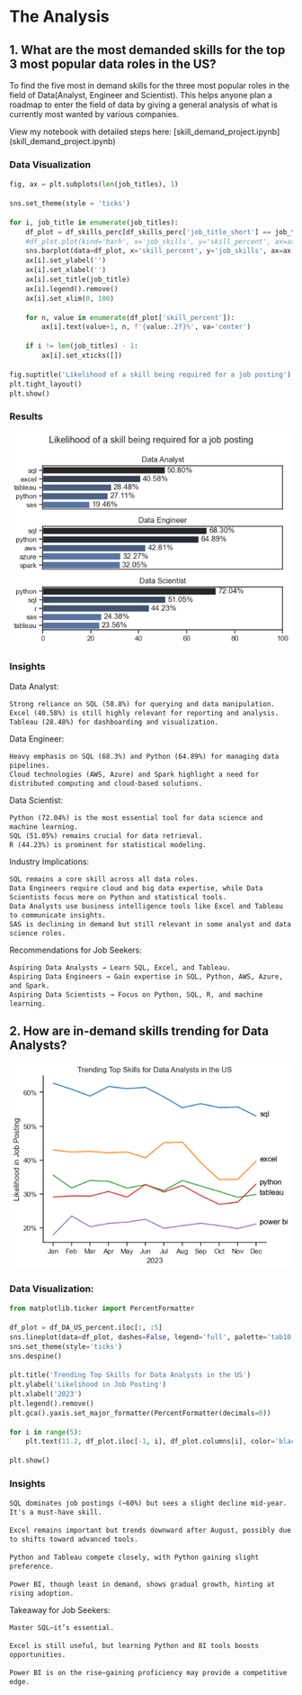 # The Analysis

## 1. What are the most demanded skills for the top 3 most popular data roles in the US?

To find the five most in demand skills for the three most popular roles in the field of Data(Analyst, Engineer and Scientist). This helps anyone plan a roadmap to enter the field of data by giving a general analysis of what is currently most wanted by various companies.

View my notebook with detailed steps here: [skill_demand_project.ipynb] (skill_demand_project.ipynb)

### Data Visualization

```python
fig, ax = plt.subplots(len(job_titles), 1)

sns.set_theme(style = 'ticks')

for i, job_title in enumerate(job_titles):
    df_plot = df_skills_perc[df_skills_perc['job_title_short'] == job_title].head(5)
    #df_plot.plot(kind='barh', x='job_skills', y='skill_percent', ax=ax[i], title=job_title)
    sns.barplot(data=df_plot, x='skill_percent', y='job_skills', ax=ax[i], hue = 'skill_count', palette = 'dark:b_r')
    ax[i].set_ylabel('')
    ax[i].set_xlabel('')
    ax[i].set_title(job_title)
    ax[i].legend().remove()
    ax[i].set_xlim(0, 100)

    for n, value in enumerate(df_plot['skill_percent']):
        ax[i].text(value+1, n, f'{value:.2f}%', va='center')

    if i != len(job_titles) - 1:
        ax[i].set_xticks([])
        
fig.suptitle('Likelihood of a skill being required for a job posting')
plt.tight_layout()
plt.show()
```

### Results
![Top 5 skills for top 3 roles in Data](image.png)

### Insights

Data Analyst:

    Strong reliance on SQL (50.8%) for querying and data manipulation.
    Excel (40.58%) is still highly relevant for reporting and analysis.
    Tableau (28.48%) for dashboarding and visualization.

Data Engineer:

    Heavy emphasis on SQL (68.3%) and Python (64.89%) for managing data pipelines.
    Cloud technologies (AWS, Azure) and Spark highlight a need for distributed computing and cloud-based solutions.

Data Scientist:

    Python (72.04%) is the most essential tool for data science and machine learning.
    SQL (51.05%) remains crucial for data retrieval.
    R (44.23%) is prominent for statistical modeling.

Industry Implications:

    SQL remains a core skill across all data roles.
    Data Engineers require cloud and big data expertise, while Data Scientists focus more on Python and statistical tools.
    Data Analysts use business intelligence tools like Excel and Tableau to communicate insights.
    SAS is declining in demand but still relevant in some analyst and data science roles.

Recommendations for Job Seekers:

    Aspiring Data Analysts → Learn SQL, Excel, and Tableau.
    Aspiring Data Engineers → Gain expertise in SQL, Python, AWS, Azure, and Spark.
    Aspiring Data Scientists → Focus on Python, SQL, R, and machine learning.

## 2. How are in-demand skills trending for Data Analysts?

![Line chart showing the trends for top skills for Data Analysts.](image-1.png)

### Data Visualization:

```python
from matplotlib.ticker import PercentFormatter

df_plot = df_DA_US_percent.iloc[:, :5]
sns.lineplot(data=df_plot, dashes=False, legend='full', palette='tab10')
sns.set_theme(style='ticks')
sns.despine()

plt.title('Trending Top Skills for Data Analysts in the US')
plt.ylabel('Likelihood in Job Posting')
plt.xlabel('2023')
plt.legend().remove()
plt.gca().yaxis.set_major_formatter(PercentFormatter(decimals=0))

for i in range(5):
    plt.text(11.2, df_plot.iloc[-1, i], df_plot.columns[i], color='black')

plt.show()
```
### Insights

    SQL dominates job postings (~60%) but sees a slight decline mid-year. It's a must-have skill.

    Excel remains important but trends downward after August, possibly due to shifts toward advanced tools.

    Python and Tableau compete closely, with Python gaining slight preference.

    Power BI, though least in demand, shows gradual growth, hinting at rising adoption.

Takeaway for Job Seekers:

    Master SQL—it’s essential.

    Excel is still useful, but learning Python and BI tools boosts opportunities.

    Power BI is on the rise—gaining proficiency may provide a competitive edge.